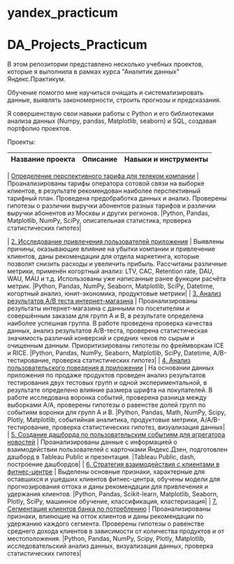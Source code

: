 # yandex_practicum
# DA_Projects_Practicum

В этом репозитории представлено несколько учебных проектов, которые я выполнила в рамках курса "Аналитик данных" Яндекс.Практикум.

Обучение помогло мне научиться очищать и систематизировать данные, выявлять закономерности, строить прогнозы и предсказания. 

Я совершенствую свои навыки работы с Python и его библиотеками анализа данных (Numpy, pandas, Matplotlib, seaborn) и SQL, создавая портфолио проектов.

Проекты:




| Название проекта                                                                                                                   | Описание                                                                                                                                                                                                                                                                                                                                                                                            |Навыки и инструменты|
|:-----------------------------------------------------------------------------------------------------------------------------------|:----------------------------------------------------------------------------------------------------------------------------------------------------------------------------------------------------------------------------------------------------------------------------------------------------------------------------------------------------------------------------------------------------|:---------------------------|

| [Определение перспективного тарифа для телеком компании](Определение_перспективного_тарифа_для_телеком_компании)             | Проанализированы тарифы оператора сотовой связи на выборке клиентов, в результате рекомендован наиболее перспективный тарифный план. Проведена предобработка данных и анализ. Проверены гипотезы о различии выручки абонентов разных тарифов и различии выручки абонентов из Москвы и других регионов.                                                                                              |Python, Pandas, Matplotlib, NumPy, SciPy, описательная статистика, проверка статистических гипотез|

| [2. Исследование привлечения пользователей приложения](02.Исследование_привлечения_пользователей_приложения)                                  | Выявлены причины, оказывающие влияние на убытки компании и привлечение клиентов, даны рекомендации для отдела маркетинга, которые позволят снизить расходы и увеличить прибыль. Рассчитаны различные метрики, применён когортный анализ: LTV, CAC, Retention rate, DAU, WAU, MAU и т.д. Использованы уже написанные ранее функции расчёта метрик.                                                   |Python, Pandas, NumPy, Seaborn, Matplotlib, SciPy, Datetime, когортный анализ, юнит-экономика, продуктовые метрики|
| [3. Анализ результатов А/В теста интернет-магазина](03.Анализ_результатов_А-В_теста_интернет-магазина)                                                                     | Проанализированы результаты интернет-магазина с данными по посетителям и совершённым заказам для групп А и В, в результате определена наиболее успешная группа. В работе проведена проверка качества данных, анализ результатов A/B-теста, проверена статистическая значимость различий конверсий и средних чеков по сырым и очищенным данным. Приоритизированы гипотезы по фреймворкам ICE и RICE. |Python, Pandas, NumPy, Seaborn, Matplotlib, SciPy, Datetime, A/B-тестирование, проверка статистических гипотез|
| [4. Анализ пользовательского поведения в приложении](04.Анализ_пользовательского_поведения_в_приложении)                | На основании данных приложения по продаже продуктов проведен анализ результатов тестирования двух тестовых групп и одной экспериментальной, в результате определено влияние размера шрифта на покупателей. В работе исследована воронка событий, проверена разница между выборками A/A, проверены гипотезы о равенстве долей групп по событиям воронки для групп A и B.                             |Python, Pandas, Math, NumPy, Scipy, Plotly, Matplotlib, событийная аналитика, продуктовые метрики, A/A/B-тестирование, проверка статистических гипотез, визуализация данных|
| [5. Создание дашборда по пользовательским событиям для агрегатора новостей](05.Создание_дашборда_по_пользовательским_событиям_для_агрегатора_новостей) | Проанализированы данные с информацией о взаимодействии пользователей с карточками Яндекс.Дзен, подготовлен дашборд в Tableau Public и презентация.                                                                                                                                                                                                                                                  |Tableau Public, dash, построение дашбордов|
| [6. Стратегия взаимодействия с клиентами в фитнес-центре](06.Стратегия_взаимодействия_с_клиентами_в_фитнес-центре)                    | Выделены основные признаки, характерные для оставшихся и ушедших клиентов фитнес-центра, обучены модели для прогнозирования оттока и даны рекомендации для привлечения и удержания клиентов.                                                                                                                                                                                                        |Python, Pandas, Scikit-learn, Matplotlib, Seaborn, Plotly, SciPy, машинное обучение, классификация, кластеризация|
| [7. Сегментация клиентов банка по потреблению](07.Сегментация_клиентов_банка_по_потреблению) 
|  Проанализированы признаки, влияющие на отток клиентов и даны рекомендации по удержанию каждого сегмента. Проверены гипотезы о равенстве среднего дохода клиентов в зависимости от количества продуктов и от местоположения.                                                                       |Python, Pandas, NumPy, Scipy, Plotly, Matplotlib, исследовательский анализ данных, визуализация данных, проверка статистических гипотез|
